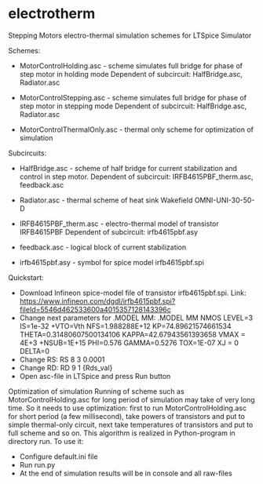 # electrotherm
Stepping Motors electro-thermal simulation schemes for LTSpice Simulator

Schemes:
* MotorControlHolding.asc - scheme simulates full bridge for phase of step motor in holding mode
	Dependent of subcircuit: HalfBridge.asc, Radiator.asc

* MotorControlStepping.asc - scheme simulates full bridge for phase of step motor in stepping mode
	Dependent of subcircuit: HalfBridge.asc, Radiator.asc

* MotorControlThermalOnly.asc - thermal only scheme for optimization of simulation 


Subcircuits:
* HalfBridge.asc - scheme of half bridge for current stabilization and control in step motor.
	Dependent of subcircuit: IRFB4615PBF_therm.asc, feedback.asc

* Radiator.asc - thermal scheme of heat sink Wakefield OMNI-UNI-30-50-D

* IRFB4615PBF_therm.asc - electro-thermal model of transistor IRFB4615PBF
	Dependent of subcircuit: irfb4615pbf.asy

* feedback.asc - logical block of current stabilization

* irfb4615pbf.asy - symbol for spice model irfb4615pbf.spi

Quickstart:
 - Download Infineon spice-model file of transistor irfb4615pbf.spi. 
 Link: https://www.infineon.com/dgdl/irfb4615pbf.spi?fileId=5546d462533600a4015357128143396c
 - Change next parameters for .MODEL MM:
.MODEL MM NMOS LEVEL=3 IS=1e-32
+VTO=Vth NFS=1.988288E+12 KP=74.89621574661534 THETA=0.31480607500134106 KAPPA=42.67943561393658 VMAX = 4E+3
+NSUB=1E+15 PHI=0.576 GAMMA=0.5276 TOX=1E-07 XJ = 0 DELTA=0
 - Change RS:
RS 8 3 0.0001
 - Change RD:
RD 9 1 {Rds_val}
 - Open asc-file in LTSpice and press Run button

Optimization of simulation
Running of scheme such as MotorControlHolding.asc for long period of simulation may take of very long time.
So it needs to use optimization: first to run MotorControlHolding.asc for short period (a few millisecond),
take powers of transistors and put to simple thermal-only circuit, next take temperatures of transistors
and put to full scheme and so on.
This algorithm is realized in Python-program in directory run. To use it:
 - Configure default.ini file
 - Run run.py
 - At the end of simulation results will be in console and all raw-files
